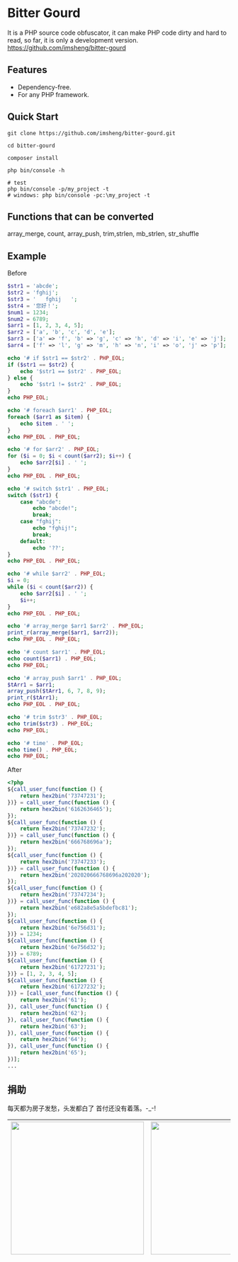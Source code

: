 Bitter Gourd
==========

It is a PHP source code obfuscator, it can make PHP code dirty and hard to read, so far, it is only a development version.
https://github.com/imsheng/bitter-gourd

Features
--------

 * Dependency-free.
 * For any PHP framework.

Quick Start
-----------

    git clone https://github.com/imsheng/bitter-gourd.git
    
    cd bitter-gourd
    
    composer install
    
    php bin/console -h
    
    # test
    php bin/console -p/my_project -t
    # windows: php bin/console -pc:\my_project -t

Functions that can be converted
-----------
array_merge, count, array_push, trim,strlen, mb_strlen, str_shuffle

Example
-----------
Before
```php
$str1 = 'abcde';
$str2 = 'fghij';
$str3 = '   fghij   ';
$str4 = '您好！';
$num1 = 1234;
$num2 = 6789;
$arr1 = [1, 2, 3, 4, 5];
$arr2 = ['a', 'b', 'c', 'd', 'e'];
$arr3 = ['a' => 'f', 'b' => 'g', 'c' => 'h', 'd' => 'i', 'e' => 'j'];
$arr4 = ['f' => 'l', 'g' => 'm', 'h' => 'n', 'i' => 'o', 'j' => 'p'];

echo '# if $str1 == $str2' . PHP_EOL;
if ($str1 == $str2) {
    echo '$str1 == $str2' . PHP_EOL;
} else {
    echo '$str1 != $str2' . PHP_EOL;
}
echo PHP_EOL;

echo '# foreach $arr1' . PHP_EOL;
foreach ($arr1 as $item) {
    echo $item . ' ';
}
echo PHP_EOL . PHP_EOL;

echo '# for $arr2' . PHP_EOL;
for ($i = 0; $i < count($arr2); $i++) {
    echo $arr2[$i] . ' ';
}
echo PHP_EOL . PHP_EOL;

echo '# switch $str1' . PHP_EOL;
switch ($str1) {
    case "abcde":
        echo "abcde!";
        break;
    case "fghij":
        echo "fghij!";
        break;
    default:
        echo '??';
}
echo PHP_EOL . PHP_EOL;

echo '# while $arr2' . PHP_EOL;
$i = 0;
while ($i < count($arr2)) {
    echo $arr2[$i] . ' ';
    $i++;
}
echo PHP_EOL . PHP_EOL;

echo '# array_merge $arr1 $arr2' . PHP_EOL;
print_r(array_merge($arr1, $arr2));
echo PHP_EOL . PHP_EOL;

echo '# count $arr1' . PHP_EOL;
echo count($arr1) . PHP_EOL;
echo PHP_EOL;

echo '# array_push $arr1' . PHP_EOL;
$tArr1 = $arr1;
array_push($tArr1, 6, 7, 8, 9);
print_r($tArr1);
echo PHP_EOL . PHP_EOL;

echo '# trim $str3' . PHP_EOL;
echo trim($str3) . PHP_EOL;
echo PHP_EOL;

echo '# time' . PHP_EOL;
echo time() . PHP_EOL;
echo PHP_EOL;
```
After
```php
<?php
${call_user_func(function () {
    return hex2bin('73747231');
})} = call_user_func(function () {
    return hex2bin('6162636465');
});
${call_user_func(function () {
    return hex2bin('73747232');
})} = call_user_func(function () {
    return hex2bin('666768696a');
});
${call_user_func(function () {
    return hex2bin('73747233');
})} = call_user_func(function () {
    return hex2bin('202020666768696a202020');
});
${call_user_func(function () {
    return hex2bin('73747234');
})} = call_user_func(function () {
    return hex2bin('e682a8e5a5bdefbc81');
});
${call_user_func(function () {
    return hex2bin('6e756d31');
})} = 1234;
${call_user_func(function () {
    return hex2bin('6e756d32');
})} = 6789;
${call_user_func(function () {
    return hex2bin('61727231');
})} = [1, 2, 3, 4, 5];
${call_user_func(function () {
    return hex2bin('61727232');
})} = [call_user_func(function () {
    return hex2bin('61');
}), call_user_func(function () {
    return hex2bin('62');
}), call_user_func(function () {
    return hex2bin('63');
}), call_user_func(function () {
    return hex2bin('64');
}), call_user_func(function () {
    return hex2bin('65');
})];
...
```

捐助
-----------
每天都为房子发愁，头发都白了 首付还没有着落。-_-!

|  <img src="https://www.mmood.com/alipay.jpg" width="300">   | <img src="https://www.mmood.com/wechat.png" width="300">   |
|  ----  | ----  |
